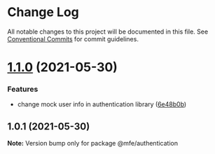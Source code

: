 # Change Log

All notable changes to this project will be documented in this file.
See [Conventional Commits](https://conventionalcommits.org) for commit guidelines.

# [1.1.0](https://github.com/aGoncharuks/mfe-workspace/compare/@mfe/authentication@1.0.1...@mfe/authentication@1.1.0) (2021-05-30)


### Features

* change mock user info in authentication library ([6e48b0b](https://github.com/aGoncharuks/mfe-workspace/commit/6e48b0baa326cc46f8c9a709d0d4872ac71ea9b7))





## 1.0.1 (2021-05-30)

**Note:** Version bump only for package @mfe/authentication

